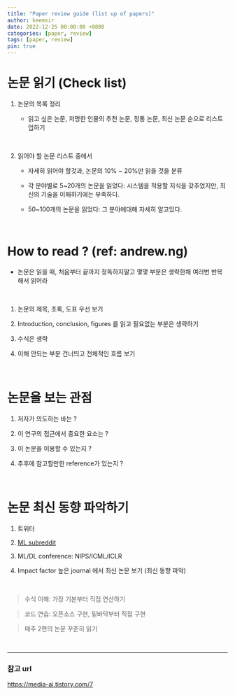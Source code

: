 ```yaml
---
title: "Paper review guide (list up of papers)"
author: keemsir
date: 2022-12-25 00:00:00 +0800
categories: [paper, review]
tags: [paper, review]
pin: true
---
```



# 논문 읽기 (Check list)

1. 논문의 목록 정리

    - 읽고 싶은 논문, 저명한 인물의 추천 논문, 정통 논문, 최신 논문 순으로 리스트 업하기

<br>

2. 읽어야 할 논문 리스트 중에서 

    - 자세히 읽어야 할것과, 논문의 10% ~ 20%만 읽을 것을 분류

    - 각 분야별로 5~20개의 논문을 읽었다: 시스템을 적용할 지식을 갖추었지만, 최신의 기술을 이해하기에는 부족하다.

    - 50~100개의 논문을 읽었다: 그 분야에대해 자세히 알고있다.

<br>

# How to read ? (ref: andrew.ng)

- 논문은 읽을 때, 처음부터 끝까지 정독하지말고 몇몇 부분은 생략한채 여러번 반복해서 읽어라

<br>

1. 논문의 제목, 초록, 도표 우선 보기

2. Introduction, conclusion, figures 를 읽고 필요없는 부분은 생략하기

3. 수식은 생략

4. 이해 안되는 부분 건너띄고 전체적인 흐름 보기

<br>

# 논문을 보는 관점

1. 저자가 의도하는 바는 ?

2. 이 연구의 접근에서 중요한 요소는 ?

3. 이 논문을 이용할 수 있는지 ?

4. 추후에 참고할만한 reference가 있는지 ?

<br>

# 논문 최신 동향 파악하기

1. 트위터

2. [ML subreddit](https://www.reddit.com/r/MachineLearning/)

3. ML/DL conference: NIPS/ICML/ICLR

4. Impact factor 높은 journal 에서 최신 논문 보기 (최신 동향 파악)

<br>

> 수식 이해: 가장 기본부터 직접 연산하기

> 코드 연습: 오픈소스 구현, 밑바닥부터 직접 구현

> 매주 2편의 논문 꾸준히 읽기

<br>




---
### 참고 url

<https://media-ai.tistory.com/7>


